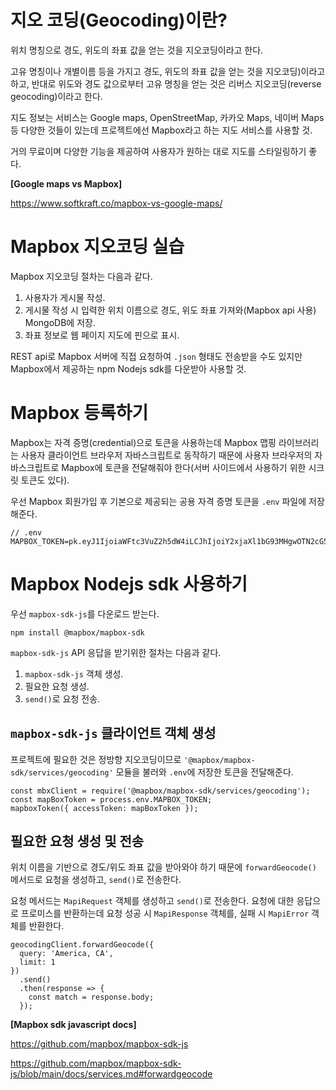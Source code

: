 # 지오 코딩(Geocoding)이란?

위치 명칭으로 경도, 위도의 좌표 값을 얻는 것을 지오코딩이라고 한다.

고유 명칭이나 개별이름 등을 가지고 경도, 위도의 좌표 값을 얻는 것을 지오코딩)이라고 하고, 반대로 위도와 경도 값으로부터 고유 명칭을 얻는 것은 리버스 지오코딩(reverse geocoding)이라고 한다.

지도 정보는 서비스는 Google maps, OpenStreetMap, 카카오 Maps, 네이버 Maps 등 다양한 것들이 있는데 프로젝트에선 Mapbox라고 하는 지도 서비스를 사용할 것.

거의 무료이며 다양한 기능을 제공하여 사용자가 원하는 대로 지도를 스타일링하기 좋다.
<!-- mapbox gl js? - A JavaScript library that uses WebGL to render interactive maps from vector tiles and Mapbox styles. -->

**[Google maps vs Mapbox]**

https://www.softkraft.co/mapbox-vs-google-maps/

# Mapbox 지오코딩 실습

Mapbox 지오코딩 절차는 다음과 같다.

1. 사용자가 게시물 작성.
2. 게시물 작성 시 입력한 위치 이름으로 경도, 위도 좌표 가져와(Mapbox api 사용) MongoDB에 저장.
3. 좌표 정보로 웹 페이지 지도에 핀으로 표시.

REST api로 Mapbox 서버에 직접 요청하여 `.json` 형태도 전송받을 수도 있지만 Mapbox에서 제공하는 npm Nodejs sdk를 다운받아 사용할 것.

# Mapbox 등록하기

Mapbox는 자격 증명(credential)으로 토큰을 사용하는데 Mapbox 맵핑 라이브러리는 사용자 클라이언트 브라우저 자바스크립트로 동작하기 때문에 사용자 브라우저의 자바스크립트로 Mapbox에 토큰을 전달해줘야 한다(서버 사이드에서 사용하기 위한 시크릿 토큰도 있다).

우선 Mapbox 회원가입 후 기본으로 제공되는 공용 자격 증명 토큰을 `.env` 파일에 저장해준다.

```
// .env
MAPBOX_TOKEN=pk.eyJ1IjoiaWFtc3VuZ2h5dW4iLCJhIjoiY2xjaXl1bG93MHgwOTN2cG5sZm5wZTIxZSJ9.dQOHNQ5OJcyhPSGc2IWDzA
```

# Mapbox Nodejs sdk 사용하기

우선 `mapbox-sdk-js`를 다운로드 받는다.

```
npm install @mapbox/mapbox-sdk
```

`mapbox-sdk-js` API 응답을 받기위한 절차는 다음과 같다.

1. `mapbox-sdk-js` 객체 생성.
2. 필요한 요청 생성.
3. `send()`로 요청 전송.

## `mapbox-sdk-js` 클라이언트 객체 생성

프로젝트에 필요한 것은 정방향 지오코딩이므로 `'@mapbox/mapbox-sdk/services/geocoding'` 모듈을 불러와 `.env`에 저장한 토큰을 전달해준다.

```
const mbxClient = require('@mapbox/mapbox-sdk/services/geocoding');
const mapBoxToken = process.env.MAPBOX_TOKEN;
mapboxToken({ accessToken: mapBoxToken });
```
## 필요한 요청 생성 및 전송

위치 이름을 기반으로 경도/위도 좌표 값을 받아와야 하기 때문에 `forwardGeocode()` 메서드로 요청을 생성하고, `send()`로 전송한다.

요청 메서드는 `MapiRequest` 객체를 생성하고 `send()`로 전송한다. 요청에 대한 응답으로 프로미스를 반환하는데 요청 성공 시 `MapiResponse` 객체를, 실패 시 `MapiError` 객체를 반환한다.

```
geocodingClient.forwardGeocode({
  query: 'America, CA',
  limit: 1
})
  .send()
  .then(response => {
    const match = response.body;
  });
```

**[Mapbox sdk javascript docs]**

https://github.com/mapbox/mapbox-sdk-js

https://github.com/mapbox/mapbox-sdk-js/blob/main/docs/services.md#forwardgeocode

